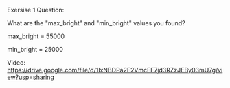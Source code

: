 
Exersise 1 Question:


  What are the "max_bright" and "min_bright" values you found?

  
  max_bright = 55000

  
  min_bright = 25000


Video: https://drive.google.com/file/d/1IxNBDPa2F2VmcFF7jd3RZzJEBy03mU7g/view?usp=sharing

